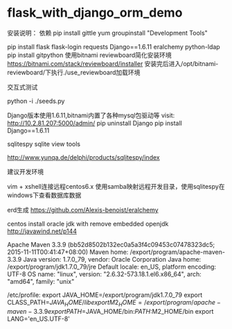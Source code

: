 # flask_with_django_orm_demo
安装说明：
依赖
pip install gittle
yum groupinstall "Development Tools"

pip install flask flask-login requests Django==1.6.11 eralchemy python-ldap
pip install gitpython
使用bitnami reviewboard简化安装环境
https://bitnami.com/stack/reviewboard/installer
安装完后进入/opt/bitnami-reviewboard/下执行./use_reviewboard加载环境

交互式测试

python  -i ./seeds.py

Django版本使用1.6.11,bitnami内置了各种mysql包驱动等
visit:
http://10.2.81.207:5000/admin/
pip uninstall Django
pip install Django==1.6.11

sqlitespy sqlite view tools

http://www.yunqa.de/delphi/products/sqlitespy/index

建议开发环境

vim + xshell连接远程centos6.x
使用samba映射远程开发目录，使用sqlitespy在windows下查看数据库数据


erd生成
https://github.com/Alexis-benoist/eralchemy

centos install oracle jdk with remove embedded openjdk
http://javawind.net/p144

Apache Maven 3.3.9 (bb52d8502b132ec0a5a3f4c09453c07478323dc5; 2015-11-11T00:41:47+08:00)
Maven home: /export/program/apache-maven-3.3.9
Java version: 1.7.0_79, vendor: Oracle Corporation
Java home: /export/program/jdk1.7.0_79/jre
Default locale: en_US, platform encoding: UTF-8
OS name: "linux", version: "2.6.32-573.18.1.el6.x86_64", arch: "amd64", family: "unix"


/etc/profile:
export JAVA_HOME=/export/program/jdk1.7.0_79
export CLASS_PATH=$JAVA_HOME/lib
export M2_HOME=/export/program/apache-maven-3.3.9
export PATH=$JAVA_HOME/bin:$PATH:$M2_HOME/bin
export LANG='en_US.UTF-8'
